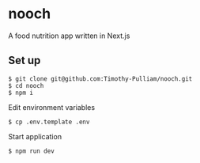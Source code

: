 # nooch
A food nutrition app written in Next.js

## Set up
```
$ git clone git@github.com:Timothy-Pulliam/nooch.git
$ cd nooch
$ npm i
```
Edit environment variables
```
$ cp .env.template .env
```
Start application
```
$ npm run dev
```
